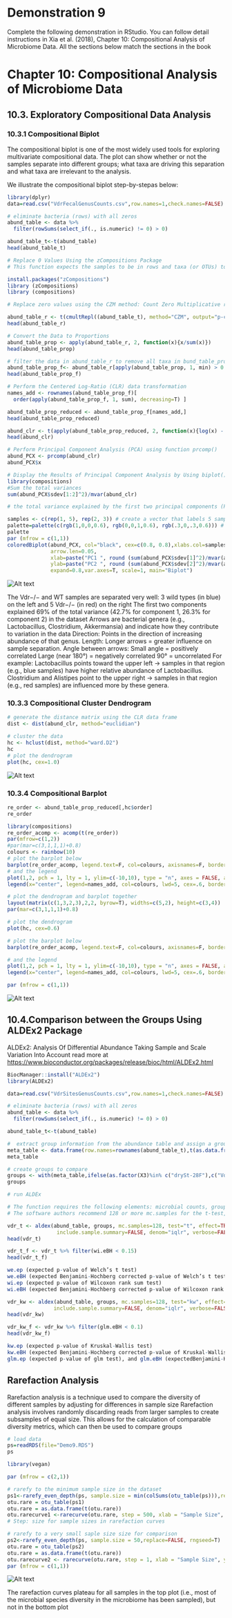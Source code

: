 # Demonstration 9
Complete the following demonstration in RStudio. You can follow detail instructions in Xia et al. (2018), Chapter 10: Compositional Analysis of Microbiome Data. All the sections below match the sections in the book

# Chapter 10: Compositional Analysis of Microbiome Data 

## 10.3. Exploratory Compositional Data Analysis                                 

### 10.3.1 Compositional Biplot 

The compositional biplot is one of the most widely used tools for exploring multivariate compositional data. The plot can show whether or not the samples separate into different groups; what taxa are driving this separation and what taxa are irrelevant to the analysis. 

We illustrate the compositional biplot step-by-stepas below:
```r
library(dplyr)
data=read.csv("VdrFecalGenusCounts.csv",row.names=1,check.names=FALSE)

# eliminate bacteria (rows) with all zeros 
abund_table <- data %>%
  filter(rowSums(select_if(., is.numeric) != 0) > 0)

abund_table_t<-t(abund_table)
head(abund_table_t)

# Replace 0 Values Using the zCompositions Package
# This function expects the samples to be in rows and taxa (or OTUs) to be in columns. Because the abund_table_t dataset already have the appropriate data format, we directly use here. But in order to convert the count data to proportion, we use the t() function to transpose the data back to taxa by samples format.

install.packages("zCompositions")
library (zCompositions)
library (compositions)

# Replace zero values using the CZM method: Count Zero Multiplicative replacement. It outputs p-counts (pseudo-counts). That means zeros are replaced with small, estimated positive values in a way that maintains the compositional structure of the data

abund_table_r <- t(cmultRepl((abund_table_t), method="CZM", output="p-counts"))
head(abund_table_r)

# Convert the Data to Proportions
abund_table_prop <- apply(abund_table_r, 2, function(x){x/sum(x)})
head(abund_table_prop)

# filter the data in abund_table_r to remove all taxa in bund_table_prop that with a <0.1% abundance in any sample using the function apply() again.
abund_table_prop_f<- abund_table_r[apply(abund_table_prop, 1, min) > 0.001,]
head(abund_table_prop_f)

# Perform the Centered Log-Ratio (CLR) data transformation
names_add <- rownames(abund_table_prop_f)[
  order(apply(abund_table_prop_f, 1, sum), decreasing=T) ]

abund_table_prop_reduced <- abund_table_prop_f[names_add,]
head(abund_table_prop_reduced)

abund_clr <- t(apply(abund_table_prop_reduced, 2, function(x){log(x) - mean(log(x))}))
head(abund_clr)

# Perform Principal Component Analysis (PCA) using function prcomp()
abund_PCX <- prcomp(abund_clr)
abund_PCX$x 

# Display the Results of Principal Component Analysis by Using biplot()
library(compositions)
#Sum the total variances
sum(abund_PCX$sdev[1:2]^2)/mvar(abund_clr)

# the total variance explained by the first two principal components (PC) is 68.94% 

samples <- c(rep(1, 5), rep(2, 3)) # create a vector that labels 5 samples as group 1 and 3 samples as group 2
palette=palette(c(rgb(1,0,0,0.6), rgb(0,0,1,0.6), rgb(.3,0,.3,0.6))) # define a custom color palette using semi-transparent colors
palette
par (mfrow = c(1,1))
coloredBiplot(abund_PCX, col="black", cex=c(0.8, 0.8),xlabs.col=samples, 
              arrow.len=0.05,
              xlab=paste("PC1 ", round (sum(abund_PCX$sdev[1]^2)/mvar(abund_clr),3), sep=""),
              ylab=paste("PC2 ", round (sum(abund_PCX$sdev[2]^2)/mvar(abund_clr),3), sep=""),
              expand=0.8,var.axes=T, scale=1, main="Biplot")
```
![Alt text](image1.png)

The Vdr−/− and WT samples are separated very well: 3 wild types (in blue) on the left and 5 Vdr−/− (in red) on the right
The first two components explained 69% of the total variance (42.7% for component 1, 26.3% for component 2) in the dataset
Arrows are bacterial genera (e.g., Lactobacillus, Clostridium, Akkermansia) and indicate how they contribute to variation in the data
Direction: Points in the direction of increasing abundance of that genus.
Length: Longer arrows = greater influence on sample separation.
Angle between arrows:
Small angle = positively correlated
Large (near 180°) = negatively correlated
90° = uncorrelated
For example:
Lactobacillus points toward the upper left → samples in that region (e.g., blue samples) have higher relative abundance of Lactobacillus.
Clostridium and Alistipes point to the upper right → samples in that region (e.g., red samples) are influenced more by these genera.
    
### 10.3.3 Compositional Cluster Dendrogram
```r
# generate the distance matrix using the CLR data frame 
dist <- dist(abund_clr, method="euclidian")

# cluster the data
hc <- hclust(dist, method="ward.D2")
hc
# plot the dendrogram
plot(hc, cex=1.0)
```
![Alt text](image2.png)

### 10.3.4 Compositional Barplot
```r
re_order <- abund_table_prop_reduced[,hc$order]
re_order

library(compositions)
re_order_acomp <- acomp(t(re_order))
par(mfrow=c(1,2))
#par(mar=c(3,1,1,1)+0.8)
colours <- rainbow(10)
# plot the barplot below
barplot(re_order_acomp, legend.text=F, col=colours, axisnames=F, border=NA, xpd=T)
# and the legend
plot(1,2, pch = 1, lty = 1, ylim=c(-10,10), type = "n", axes = FALSE, ann = FALSE)
legend(x="center", legend=names_add, col=colours, lwd=5, cex=.6, border=NULL)

# plot the dendrogram and barplot together
layout(matrix(c(1,3,2,3),2,2, byrow=T), widths=c(5,2), height=c(3,4))
par(mar=c(3,1,1,1)+0.8)

# plot the dendrogram
plot(hc, cex=0.6)

# plot the barplot below
barplot(re_order_acomp, legend.text=F, col=colours, axisnames=F, border=NA, xpd=T)

# and the legend
plot(1,2, pch = 1, lty = 1, ylim=c(-10,10), type = "n", axes = FALSE, ann = FALSE)
legend(x="center", legend=names_add, col=colours, lwd=5, cex=.6, border=NULL)

par (mfrow = c(1,1))
```
![Alt text](image3.png)

## 10.4.Comparison between the Groups Using ALDEx2 Package

ALDEx2: Analysis Of Differential Abundance Taking Sample and Scale Variation Into Account
read more at https://www.bioconductor.org/packages/release/bioc/html/ALDEx2.html
```r
BiocManager::install("ALDEx2")
library(ALDEx2)

data=read.csv("VdrSitesGenusCounts.csv",row.names=1,check.names=FALSE)

# eliminate bacteria (rows) with all zeros 
abund_table <- data %>%
  filter(rowSums(select_if(., is.numeric) != 0) > 0)

abund_table_t<-t(abund_table)

#  extract group information from the abundance table and assign a group variable
meta_table <- data.frame(row.names=rownames(abund_table_t),t(as.data.frame(strsplit(rownames(abund_table_t),"_"))))
meta_table

# create groups to compare
groups <- with(meta_table,ifelse(as.factor(X3)%in% c("drySt-28F"),c("VdrFecal"), c("VdrCecal")))
groups

# run ALDEx 

# The function requires the following elements: microbial counts, groups to compare, test to run, and number of Monte-Carlo instances
# The software authors recommend 128 or more mc.samples for the t-test, 1000 for a rigorous effect size calculation.

vdr_t <- aldex(abund_table, groups, mc.samples=128, test="t", effect=TRUE,
                include.sample.summary=FALSE, denom="iqlr", verbose=FALSE)
head(vdr_t)

vdr_t_f <- vdr_t %>% filter(wi.eBH < 0.15)
head(vdr_t_f)

we.ep (expected p-value of Welch’s t test)
we.eBH (expected Benjamini-Hochberg corrected p-value of Welch’s t test)
wi.ep (expected p-value of Wilcoxon rank sum test)
wi.eBH (expected Benjamini-Hochberg corrected p-value of Wilcoxon rank sum test).

vdr_kw <- aldex(abund_table, groups, mc.samples=128, test="kw", effect=TRUE,
               include.sample.summary=FALSE, denom="iqlr", verbose=FALSE)
head(vdr_kw)

vdr_kw_f <- vdr_kw %>% filter(glm.eBH < 0.1)
head(vdr_kw_f)

kw.ep (expected p-value of Kruskal-Wallis test)
kw.eBH (expected Benjamini-Hochberg corrected p-value of Kruskal-Wallis test)
glm.ep (expected p-value of glm test), and glm.eBH (expectedBenjamini-Hochberg corrected p-value of glm test)
```
## Rarefaction Analysis

Rarefaction analysis is a technique used to compare the diversity of different samples by adjusting for differences in sample size
Rarefaction analysis involves randomly discarding reads from larger samples to create subsamples of equal size. This allows for the calculation of comparable diversity metrics, which can then be used to compare groups
```r
# load data
ps=readRDS(file="Demo9.RDS")
ps

library(vegan)

par (mfrow = c(2,1))

# rarefy to the minimum sample size in the dataset
ps1<-rarefy_even_depth(ps, sample.size = min(colSums(otu_table(ps))),replace=FALSE, rngseed=T)
otu.rare = otu_table(ps1)
otu.rare = as.data.frame(t(otu.rare))
otu.rarecurve1 <-rarecurve(otu.rare, step = 500, xlab = "Sample Size", ylab = "ASV", label = T)
# Step: size for sample sizes in rarefaction curves

# rarefy to a very small saple size size for comparison
ps2<-rarefy_even_depth(ps, sample.size = 50,replace=FALSE, rngseed=T)
otu.rare = otu_table(ps2)
otu.rare = as.data.frame(t(otu.rare))
otu.rarecurve2 <- rarecurve(otu.rare, step = 1, xlab = "Sample Size", ylab = "ASV", label = T)
par (mfrow = c(1,1))
```
![Alt text](image4.png)

The rarefaction curves plateau for all samples in the top plot (i.e., most of the microbial species diversity in the microbiome has been sampled), but not in the bottom plot
